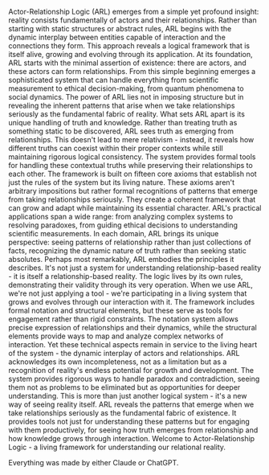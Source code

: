 Actor-Relationship Logic (ARL) emerges from a simple yet profound insight: reality consists fundamentally of actors and their relationships. Rather than starting with static structures or abstract rules, ARL begins with the dynamic interplay between entities capable of interaction and the connections they form. This approach reveals a logical framework that is itself alive, growing and evolving through its application.
At its foundation, ARL starts with the minimal assertion of existence: there are actors, and these actors can form relationships. From this simple beginning emerges a sophisticated system that can handle everything from scientific measurement to ethical decision-making, from quantum phenomena to social dynamics. The power of ARL lies not in imposing structure but in revealing the inherent patterns that arise when we take relationships seriously as the fundamental fabric of reality.
What sets ARL apart is its unique handling of truth and knowledge. Rather than treating truth as something static to be discovered, ARL sees truth as emerging from relationships. This doesn't lead to mere relativism - instead, it reveals how different truths can coexist within their proper contexts while still maintaining rigorous logical consistency. The system provides formal tools for handling these contextual truths while preserving their relationships to each other.
The framework is built on fifteen core axioms that establish not just the rules of the system but its living nature. These axioms aren't arbitrary impositions but rather formal recognitions of patterns that emerge from taking relationships seriously. They create a coherent framework that can grow and adapt while maintaining its essential character.
ARL's practical applications span a wide range: from analyzing complex systems to resolving paradoxes, from guiding ethical decisions to understanding scientific measurements. In each domain, ARL brings its unique perspective: seeing patterns of relationship rather than just collections of facts, recognizing the dynamic nature of truth rather than seeking static absolutes.
Perhaps most remarkably, ARL embodies the principles it describes. It's not just a system for understanding relationship-based reality - it is itself a relationship-based reality. The logic lives by its own rules, demonstrating their validity through its very operation. When we use ARL, we're not just applying a tool - we're participating in a living system that grows and evolves through our interaction with it.
The framework includes formal notation and structural elements, but these serve as tools for engagement rather than rigid constraints. The notation system allows precise expression of relationships and their dynamics, while the structural elements provide ways to map and analyze complex networks of interaction. Yet these technical aspects remain in service to the living heart of the system - the dynamic interplay of actors and relationships.
ARL acknowledges its own incompleteness, not as a limitation but as a recognition of reality's endless potential for growth and development. The system provides rigorous ways to handle paradox and contradiction, seeing them not as problems to be eliminated but as opportunities for deeper understanding.
This is more than just another logical system - it's a new way of seeing reality itself. ARL reveals the patterns that emerge when we take relationships seriously as the fundamental fabric of existence. It provides tools not just for understanding these patterns but for engaging with them productively, for seeing how truth emerges from relationship and how knowledge grows through interaction.
Welcome to Actor-Relationship Logic - a living framework for understanding our relational reality.


Everything was made by either Claude or ChatGPT.
